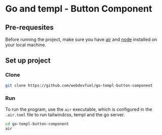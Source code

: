 # Go and templ - Button Component

## Pre-requesites

Before running the project, make sure you have [air](https://github.com/air-verse/air) and [node](https://github.com/nvm-sh/nvm) installed on your local machine.


## Set up project

### Clone

```bash
git clone https://github.com/webdevfuel/go-templ-button-component
```

### Run

To run the program, use the `air` executable, which is configured in the `.air.toml` file to run tailwindcss, templ and the go server.

```bash
cd go-templ-button-component
air
```
